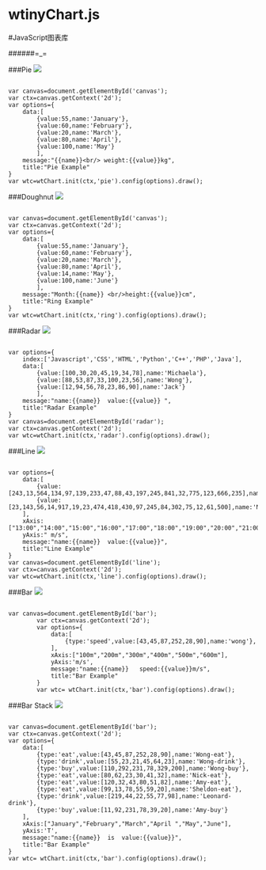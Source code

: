 # wtinyChart.js
#JavaScript图表库

######=_=

###Pie
![](https://github.com/wonggigi/wtinyChart.js/blob/master/img/pie.png)

<pre><code>
var canvas=document.getElementById('canvas');
var ctx=canvas.getContext('2d');
var options={
	data:[
		{value:55,name:'January'},
		{value:60,name:'February'},
		{value:20,name:'March'},
		{value:80,name:'April'},
		{value:100,name:'May'}
		],
	message:"{{name}}&lt;br/&gt; weight:{{value}}kg",
	title:"Pie Example"
}
var wtc=wtChart.init(ctx,'pie').config(options).draw();
</code></pre>

###Doughnut
![](https://github.com/wonggigi/wtinyChart.js/blob/master/img/ring.png)

<pre><code>
var canvas=document.getElementById('canvas');
var ctx=canvas.getContext('2d');
var options={
	data:[
		{value:55,name:'January'},
		{value:60,name:'February'},
		{value:20,name:'March'},
		{value:80,name:'April'},
		{value:14,name:'May'},
		{value:100,name:'June'}
		],
	message:"Month:{{name}} &lt;br/&gt;height:{{value}}cm",
	title:"Ring Example"
}
var wtc=wtChart.init(ctx,'ring').config(options).draw();
</code></pre>

###Radar
![](https://github.com/wonggigi/wtinyChart.js/blob/master/img/radar.png)

<pre><code>
var options={
	index:['Javascript','CSS','HTML','Python','C++','PHP','Java'],
	data:[
		{value:[100,30,20,45,19,34,78],name:'Michaela'},
		{value:[88,53,87,33,100,23,56],name:'Wong'},
		{value:[12,94,56,78,23,86,90],name:'Jack'}
		],
	message:"name:{{name}}  value:{{value}} ",
	title:"Radar Example"
}
var canvas=document.getElementById('radar');
var ctx=canvas.getContext('2d');
var wtc=wtChart.init(ctx,'radar').config(options).draw();
</code></pre>

###Line
![](https://github.com/wonggigi/wtinyChart.js/blob/master/img/line.png)

<pre><code>
var options={
	data:[
		{value:[243,13,564,134,97,139,233,47,88,43,197,245,841,32,775,123,666,235],name:'Jack',curve:false},
		{value:[23,143,56,14,917,19,23,474,418,430,97,245,84,302,75,12,61,500],name:'Nick',curve:true},
	],	
	xAxis:["13:00","14:00","15:00","16:00","17:00","18:00","19:00","20:00","21:00","22:00","23:00","0:00","1:00","2:00","3:00","4:00","5:00","6:00"],
	yAxis:" m/s",
	message:"name:{{name}}  value:{{value}}",
	title:"Line Example"
}
var canvas=document.getElementById('line');
var ctx=canvas.getContext('2d');
var wtc=wtChart.init(ctx,'line').config(options).draw();
</code></pre>

###Bar 
![](https://github.com/wonggigi/wtinyChart.js/blob/master/img/bar2.png)

<pre><code>
var canvas=document.getElementById('bar');
		var ctx=canvas.getContext('2d');
	 	var options={
			data:[
				{type:'speed',value:[43,45,87,252,28,90],name:'wong'},
			],
			xAxis:["100m","200m","300m","400m","500m","600m"],
			yAxis:'m/s',
			message:"name:{{name}}   speed:{{value}}m/s",
			title:"Bar Example"
		}
		var wtc= wtChart.init(ctx,'bar').config(options).draw();
</code></pre>

###Bar Stack
![](https://github.com/wonggigi/wtinyChart.js/blob/master/img/bar.png)

<pre><code>
var canvas=document.getElementById('bar');
var ctx=canvas.getContext('2d');
var options={
	data:[
		{type:'eat',value:[43,45,87,252,28,90],name:'Wong-eat'},
		{type:'drink',value:[55,23,21,45,64,23],name:'Wong-drink'},
		{type:'buy',value:[110,292,231,78,329,200],name:'Wong-buy'},
		{type:'eat',value:[80,62,23,30,41,32],name:'Nick-eat'},
		{type:'eat',value:[120,32,43,80,51,82],name:'Amy-eat'},
		{type:'eat',value:[99,13,78,55,59,20],name:'Sheldon-eat'},
		{type:'drink',value:[219,44,22,55,77,98],name:'Leonard-drink'},
		{type:'buy',value:[11,92,231,78,39,20],name:'Amy-buy'}
	],
	xAxis:["January","February","March","April ","May","June"],
	yAxis:'T',
	message:"name:{{name}}  is  value:{{value}}",
	title:"Bar Example"
}
var wtc= wtChart.init(ctx,'bar').config(options).draw();
</code></pre>

